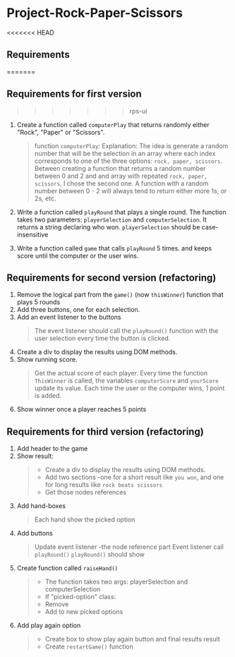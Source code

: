 # Project-Rock-Paper-Scissors
<<<<<<< HEAD
## Requirements
=======
## Requirements for first version
>>>>>>> rps-ui
1. Create a function called `computerPlay` that returns randomly either "Rock", "Paper" or "Scissors".
    > function `computerPlay`: Explanation: The idea is generate a random number that will be the selection in an array where each index corresponds
    to one of the three options: `rock, paper, scissors`. Between creating a function that returns a random number between 0 and 2 and and array with 
    repeated `rock, paper, scissors`, I chose the second one. A function with
    a random number between 0 - 2 will always tend to return either more 1s, or 2s, etc. 

2. Write a function called `playRound` that plays a single round. The function takes two parameters: `playerSelection` and 
`computerSelection`. It returns a string declaring who won. `playerSelection` should be case-insensitive 

3. Write a function called `game` that calls `playRound` 5 times. and keeps score until the computer or the user wins.

## Requirements for second version (refactoring)

1. Remove the logical part from the `game()` (now `thisWinner`) function that plays 5 rounds
2. Add three buttons, one for each selection. 
3. Add an event listener to the buttons
    > The event listener should call the `playRound()` function with the user selection every time the button is clicked. 
4. Create a div to display the results using DOM methods.
5. Show running score.
    > Get the actual score of each player. Every time the function `ThisWinner` is called, the variables `computerScore` 
    and `yourScore` update its value. Each time the user or the computer wins, 1 point is added.           
6. Show winner once a player reaches 5 points

## Requirements for third version (refactoring)
1. Add header to the game
2. Show result: 
    > * Create a div to display the results using DOM methods.
    > * Add two sections -one for a short result like `you won`, and one for long 
    results like `rock beats scissors`
    > * Get those nodes references
3. Add hand-boxes
    > Each hand show the picked option
4. Add buttons
    > Update event listener -the node reference part
     Event listener call `playRound()`
     `playRound()` should show 
5. Create function called `raiseHand()`
    >  * The function takes two args: playerSelection and computerSelection
    >  * If "picked-option" class:
    >  * Remove 
    >  * Add to new picked options
6. Add play again option
    >   * Create box to show play again button and final results result
    >   * Create `restartGame()` function

      
     
      
